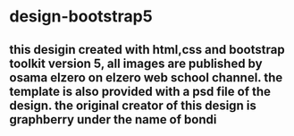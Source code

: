 # design-bootstrap5
## this desigin created with html,css and bootstrap toolkit version 5, all images are published by osama elzero on elzero web school channel. the template is also provided with a psd file of the design. the original creator of this design is graphberry under the name of bondi
